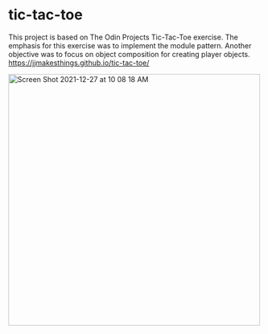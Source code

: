 # tic-tac-toe
This project is based on The Odin Projects Tic-Tac-Toe exercise.
The emphasis for this exercise was to implement the module pattern.  Another objective was to focus on object composition for creating player objects.
https://jjmakesthings.github.io/tic-tac-toe/

<img width="500" alt="Screen Shot 2021-12-27 at 10 08 18 AM" src="https://user-images.githubusercontent.com/82985306/147484179-79324ad2-1c44-4e94-b89f-ef89fca69267.png">

